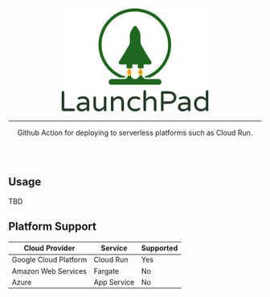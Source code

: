 <div>
    <p align="center">
        <img src="/logo.png" align="center" width="300" />
    </p>
    <hr>
    <p align="center">
       Github Action for deploying to serverless platforms such as Cloud Run.
    </p>
    <br>
    <br>
</div>

## Usage

TBD

## Platform Support

| Cloud Provider        | Service     | Supported |
|-----------------------|-------------|-----------|
| Google Cloud Platform | Cloud Run   | Yes       |
| Amazon Web Services   | Fargate     | No        |
| Azure                 | App Service | No        |
